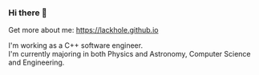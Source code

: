 ### Hi there 👋

Get more about me: https://lackhole.github.io

I'm working as a C++ software engineer.  
I'm currently majoring in both Physics and Astronomy, Computer Science and Engineering.

<!--
Check out my latest project: [Real-time N-blackholes 3D renderer](https://github.com/lackhole/blackhole_8)

| 3D Ray Tracing                | Blackhole with ordinary objects | Blackhole with a thin accretion disc |
|:------------------------------|-------------------------------|:------------------------------|
| ![3d_simul](https://github.com/lackhole/blackhole_8/blob/master/output/3d_simul.gif) | ![aespa](https://github.com/lackhole/blackhole_8/blob/master/output/aespa.gif)    | ![travel](https://github.com/lackhole/blackhole_8/blob/master/output/travel.gif)   |

[![Hits](https://hits.seeyoufarm.com/api/count/incr/badge.svg?url=https%3A%2F%2Fgithub.com%2Flackhole&count_bg=%2379C83D&title_bg=%23555555&icon=&icon_color=%23E7E7E7&title=hits&edge_flat=false)](https://hits.seeyoufarm.com)
**lackhole/lackhole** is a ✨ _special_ ✨ repository because its `README.md` (this file) appears on your GitHub profile.

Here are some ideas to get you started:

- 🔭 I’m currently working on ...
- 🌱 I’m currently learning ...
- 👯 I’m looking to collaborate on ...
- 🤔 I’m looking for help with ...
- 💬 Ask me about ...
- 📫 How to reach me: ...
- 😄 Pronouns: ...
- ⚡ Fun fact: ...
-->
